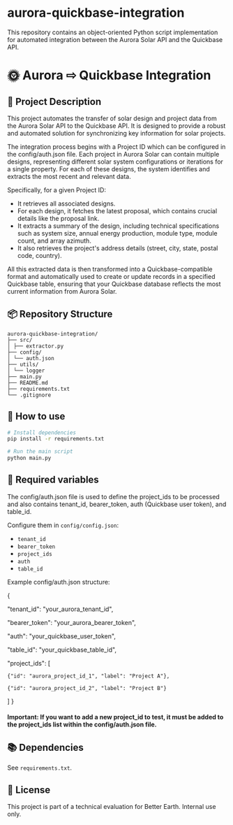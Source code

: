 # aurora-quickbase-integration
This repository contains an object-oriented Python script implementation for automated integration between the Aurora Solar API and the Quickbase API.

# 🌞 Aurora ⇨ Quickbase Integration

## 📘 Project Description
This project automates the transfer of solar design and project data from the Aurora Solar API to the Quickbase API. It is designed to provide a robust and automated solution for synchronizing key information for solar projects.

The integration process begins with a Project ID which can be configured in the config/auth.json file. Each project in Aurora Solar can contain multiple designs, representing different solar system configurations or iterations for a single property. For each of these designs, the system identifies and extracts the most recent and relevant data.

Specifically, for a given Project ID:

* It retrieves all associated designs.
* For each design, it fetches the latest proposal, which contains crucial details like the proposal link.
* It extracts a summary of the design, including technical specifications such as system size, annual energy production, module type, module count, and array azimuth.
* It also retrieves the project's address details (street, city, state, postal code, country).

All this extracted data is then transformed into a Quickbase-compatible format and automatically used to create or update records in a specified Quickbase table, ensuring that your Quickbase database reflects the most current information from Aurora Solar.

## 📦 Repository Structure
```
aurora-quickbase-integration/
├── src/
│ ├── extractor.py
├── config/
│ └── auth.json
├── utils/
│ └── logger
├── main.py
├── README.md
├── requirements.txt
└── .gitignore
```

## 🚀 How to use
```bash
# Install dependencies
pip install -r requirements.txt

# Run the main script
python main.py
```

## 🔑 Required variables
The config/auth.json file is used to define the project_ids to be processed and also contains tenant_id, bearer_token, auth (Quickbase user token), and table_id.

Configure them in `config/config.json`:
- `tenant_id`
- `bearer_token`
- `project_ids`
- `auth`
- `table_id`

Example config/auth.json structure:

{
  
  "tenant_id": "your_aurora_tenant_id",
  
  "bearer_token": "your_aurora_bearer_token",
  
  "auth": "your_quickbase_user_token",
  
  "table_id": "your_quickbase_table_id",
  
  "project_ids": [
  
    {"id": "aurora_project_id_1", "label": "Project A"},
    
    {"id": "aurora_project_id_2", "label": "Project B"}
  ]
}


#### Important: If you want to add a new project_id to test, it must be added to the project_ids list within the config/auth.json file.

## 📚 Dependencies
See `requirements.txt`.

## 📄 License
This project is part of a technical evaluation for Better Earth. Internal use only.
